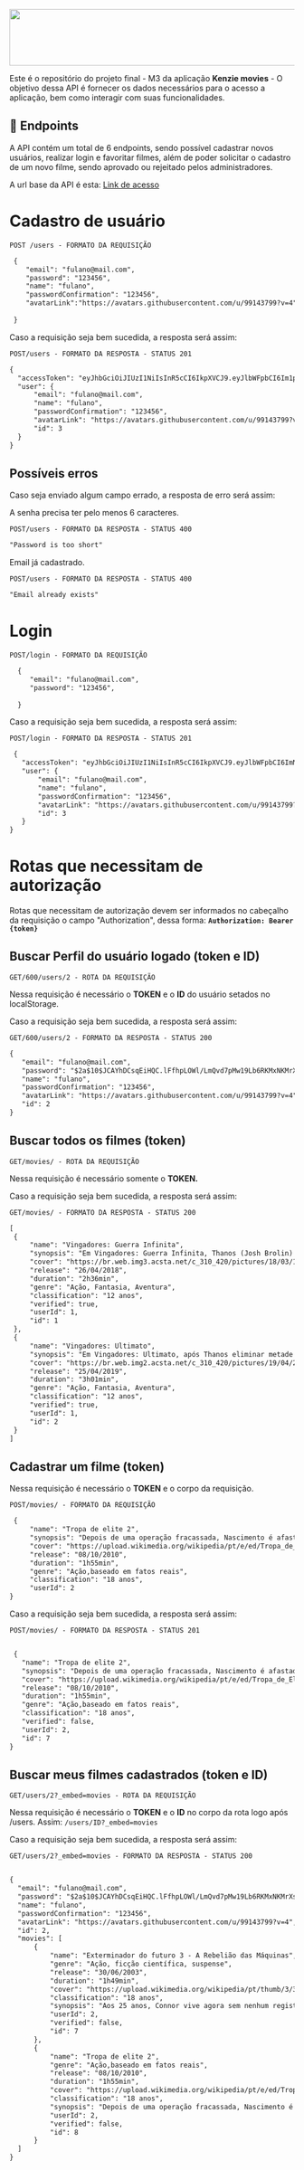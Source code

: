  [<img src="/logo.svg" height=100 width=1200>](https://kenzie-movies.vercel.app/)
    
 Este é o repositório do projeto final - M3 da aplicação **Kenzie movies** - O objetivo dessa API é fornecer os dados necessários para o acesso a aplicação, bem como  interagir com suas funcionalidades. 

  ##  :hammer: Endpoints
  
  A API contém um total de 6 endpoints, sendo possível cadastrar novos usuários, realizar login e favoritar filmes, além de poder solicitar o cadastro de um novo filme, sendo aprovado ou rejeitado pelos administradores. 
  
 A url base da API é esta: [Link de acesso](https://kenzie-movies.onrender.com/)
  
  # Cadastro de usuário
  
  `POST /users - FORMATO DA REQUISIÇÃO`
  
  ```markdown
   {
      "email": "fulano@mail.com",
      "password": "123456",
      "name": "fulano",
      "passwordConfirmation": "123456",
      "avatarLink":"https://avatars.githubusercontent.com/u/99143799?v=4"
        
   }
   ```

Caso a requisição seja bem sucedida, a resposta será assim:

`POST/users - FORMATO DA RESPOSTA - STATUS 201`

  ```markdown
{
	"accessToken": "eyJhbGciOiJIUzI1NiIsInR5cCI6IkpXVCJ9.eyJlbWFpbCI6Im1pZ2xlc0BtYWlsLmNvbSIsImlhdCI6MTY3Nzg3MjA1MCwiZXhwIjoxNjc3ODc1NjUwLCJzdWIiOiI0In0.PV665AVld2zHU5cNeiurzp0gRpQXm-4-x9s8Yg_OQmw",
	"user": {
		"email": "fulano@mail.com",
		"name": "fulano",
		"passwordConfirmation": "123456",
		"avatarLink": "https://avatars.githubusercontent.com/u/99143799?v=4",
		"id": 3
	}
}
```
## Possíveis erros 

Caso seja enviado algum campo errado, a resposta de erro será assim:

A senha precisa ter pelo menos 6 caracteres.

`POST/users - FORMATO DA RESPOSTA - STATUS 400`

  ```markdown
"Password is too short"
```
Email já cadastrado.

`POST/users - FORMATO DA RESPOSTA - STATUS 400`
  ```markdown
"Email already exists"
```
 # Login
 
`POST/login - FORMATO DA REQUISIÇÃO`
 
 ```markdown
   {
      "email": "fulano@mail.com",
      "password": "123456",
             
   }
   ```
   
 Caso a requisição seja bem sucedida, a resposta será assim:

`POST/login - FORMATO DA RESPOSTA - STATUS 201`


 ```markdown
  {
	"accessToken": "eyJhbGciOiJIUzI1NiIsInR5cCI6IkpXVCJ9.eyJlbWFpbCI6ImNsYXJpY2VAbWFpbC5jb20iLCJpYXQiOjE2Nzc4NzMzOTYsImV4cCI6MTY3Nzg3Njk5Niwic3ViIjoiMyJ9.umQpgvEEUkRRBrrViZUzd3_Z6Nj5oUy5FfudDjw6BGk",
	"user": {
		"email": "fulano@mail.com",
		"name": "fulano",
		"passwordConfirmation": "123456",
		"avatarLink": "https://avatars.githubusercontent.com/u/99143799?v=4",
		"id": 3
	}
}
   ```
   
   # Rotas que necessitam de autorização
   
   Rotas que necessitam de autorização devem ser informados no cabeçalho da requisição o campo "Authorization", dessa forma:
   **`Authorization: Bearer {token}`**
   
   ## Buscar Perfil do usuário logado (token e ID) 
   `GET/600/users/2 - ROTA DA REQUISIÇÃO`
   
   Nessa requisição é necessário o **TOKEN** e o **ID** do usuário setados no localStorage.
   
   Caso a requisição seja bem sucedida, a resposta será assim: 

  `GET/600/users/2 - FORMATO DA RESPOSTA - STATUS 200`
   
 ```markdown
{
	"email": "fulano@mail.com",
	"password": "$2a$10$JCAYhDCsqEiHQC.lFfhpLOWl/LmQvd7pMw19Lb6RKMxNKMrXsLQYm",
	"name": "fulano",
	"passwordConfirmation": "123456",
	"avatarLink": "https://avatars.githubusercontent.com/u/99143799?v=4",
	"id": 2
}
   ```

   ## Buscar todos os filmes (token) 
   `GET/movies/ - ROTA DA REQUISIÇÃO`
   
   Nessa requisição é necessário somente o **TOKEN.**
   
   Caso a requisição seja bem sucedida, a resposta será assim: 

  `GET/movies/ - FORMATO DA RESPOSTA - STATUS 200`
  
   ```markdown
[
	{
		"name": "Vingadores: Guerra Infinita",
		"synopsis": "Em Vingadores: Guerra Infinita, Thanos (Josh Brolin) enfim chega à Terra, disposto a reunir as Joias do Infinito. Para enfrentá-lo, os Vingadores precisam unir forças com os Guardiões da Galáxia, ao mesmo tempo em que lidam com desavenças entre alguns de seus integrantes.",
		"cover": "https://br.web.img3.acsta.net/c_310_420/pictures/18/03/16/15/08/2019826.jpg",
		"release": "26/04/2018",
		"duration": "2h36min",
		"genre": "Ação, Fantasia, Aventura",
		"classification": "12 anos",
		"verified": true,
		"userId": 1,
		"id": 1
	},
	{
		"name": "Vingadores: Ultimato",
		"synopsis": "Em Vingadores: Ultimato, após Thanos eliminar metade das criaturas vivas em Vingadores: Guerra Infinita, os heróis precisam lidar com a dor da perda de amigos e seus entes queridos. Com Tony Stark (Robert Downey Jr.) vagando perdido no espaço sem água nem comida, o Capitão América/Steve Rogers (Chris Evans) e a Viúva Negra/Natasha Romanov (Scarlett Johansson) precisam liderar a resistência contra o titã louco.",
		"cover": "https://br.web.img2.acsta.net/c_310_420/pictures/19/04/26/17/30/2428965.jpg",
		"release": "25/04/2019",
		"duration": "3h01min",
		"genre": "Ação, Fantasia, Aventura",
		"classification": "12 anos",
		"verified": true,
		"userId": 1,
		"id": 2
	}
]
   ```
  
  ## Cadastrar um filme (token) 
  
  Nessa requisição é necessário o **TOKEN** e o corpo da requisição.
  
   `POST/movies/ - FORMATO DA REQUISIÇÃO`
   
  
 ```markdown
  {
      "name": "Tropa de elite 2",
      "synopsis": "Depois de uma operação fracassada, Nascimento é afastado do Bope e agora trabalha como subsecretário de Inteligência na Secretaria de Segurança Pública do Rio de Janeiro. No novo cargo, o ex-capitão é arrastado para uma disputa política sangrenta que envolve funcionários do governo e grupos paramilitares.",
      "cover": "https://upload.wikimedia.org/wikipedia/pt/e/ed/Tropa_de_Elite_2.jpg",
      "release": "08/10/2010",
      "duration": "1h55min",
      "genre": "Ação,baseado em fatos reais",
      "classification": "18 anos",
      "userId": 2
}
   ```
   
   Caso a requisição seja bem sucedida, a resposta será assim: 
   
   `POST/movies/ - FORMATO DA RESPOSTA - STATUS 201`


 ```markdown
 
  {
	"name": "Tropa de elite 2",
	"synopsis": "Depois de uma operação fracassada, Nascimento é afastado do Bope e agora trabalha como subsecretário de Inteligência na Secretaria de Segurança Pública do Rio de Janeiro. No novo cargo, o ex-capitão é arrastado para uma disputa política sangrenta que envolve funcionários do governo e grupos paramilitares.",
	"cover": "https://upload.wikimedia.org/wikipedia/pt/e/ed/Tropa_de_Elite_2.jpg",
	"release": "08/10/2010",
	"duration": "1h55min",
	"genre": "Ação,baseado em fatos reais",
	"classification": "18 anos",
	"verified": false,
	"userId": 2,
	"id": 7
}

   ```
   
   
   ## Buscar meus filmes cadastrados (token e ID) 
  `GET/users/2?_embed=movies - ROTA DA REQUISIÇÃO`
  
   Nessa requisição é necessário o **TOKEN** e o **ID** no corpo da rota logo após /users. Assim: `/users/ID?_embed=movies`
 
 Caso a requisição seja bem sucedida, a resposta será assim: 
 
 `GET/users/2?_embed=movies - FORMATO DA RESPOSTA - STATUS 200`
 
 
  ```markdown
 
{
	"email": "fulano@mail.com",
	"password": "$2a$10$JCAYhDCsqEiHQC.lFfhpLOWl/LmQvd7pMw19Lb6RKMxNKMrXsLQYm",
	"name": "fulano",
	"passwordConfirmation": "123456",
	"avatarLink": "https://avatars.githubusercontent.com/u/99143799?v=4",
	"id": 2,
	"movies": [
		{
			"name": "Exterminador do futuro 3 - A Rebelião das Máquinas",
			"genre": "Ação, ficção científica, suspense",
			"release": "30/06/2003",
			"duration": "1h49min",
			"cover": "https://upload.wikimedia.org/wikipedia/pt/thumb/3/39/Terminator_3_Rise_of_the_Machines_movie.jpg/250px-Terminator_3_Rise_of_the_Machines_movie.jpg",
			"classification": "18 anos",
			"synopsis": "Aos 25 anos, Connor vive agora sem nenhum registro de sua existência para não ser rastreado. Das sombras do futuro sai T-X, o ciborgue assassino mais sofisticado da Skynet. A única esperança de sobrevivência para Connor é o Exterminador, seu antigo e misterioso assassino. Juntos, eles devem derrotar o tecnologicamente superior T-X e evitar o Dia do Julgamento Final.",
			"userId": 2,
			"verified": false,
			"id": 7
		},
		{
			"name": "Tropa de elite 2",
			"genre": "Ação,baseado em fatos reais",
			"release": "08/10/2010",
			"duration": "1h55min",
			"cover": "https://upload.wikimedia.org/wikipedia/pt/e/ed/Tropa_de_Elite_2.jpg",
			"classification": "18 anos",
			"synopsis": "Depois de uma operação fracassada, Nascimento é afastado do Bope e agora trabalha como subsecretário de Inteligência na Secretaria de Segurança Pública do Rio de Janeiro. No novo cargo, o ex-capitão é arrastado para uma disputa política sangrenta que envolve funcionários do governo e grupos paramilitares.",
			"userId": 2,
			"verified": false,
			"id": 8
		}
	]
}

   ```
   
   

